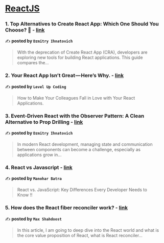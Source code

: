 
<h1><a href=https://medium.com/tag/reactjs/recommended target="_blank" rel="noopener noreferrer">ReactJS</a></h1>
<h3>1. Top Alternatives to Create React App: Which One Should You Choose? 🚀 - <a href="https://medium.com/@ignatovich.dm/top-alternatives-to-create-react-app-which-one-should-you-choose-3b3a181aee0e" target="_blank" rel="noopener noreferrer">link</a></h3>

✍️ **posted by `Dzmitry Ihnatovich`**

<blockquote>With the deprecation of Create React App (CRA), developers are exploring new tools for building React applications. This guide compares the…</blockquote>

<h3>2. Your React App Isn’t Great — Here’s Why. - <a href="https://medium.com/gitconnected/your-react-app-isnt-great-here-s-why-5eb61b3f110b" target="_blank" rel="noopener noreferrer">link</a></h3>

✍️ **posted by `Level Up Coding`**

<blockquote>How to Make Your Colleagues Fall in Love with Your React Applications.</blockquote>

<h3>3. Event-Driven React with the Observer Pattern: A Clean Alternative to Prop Drilling - <a href="https://medium.com/@ignatovich.dm/event-driven-react-with-the-observer-pattern-a-clean-alternative-to-prop-drilling-a472aae7a74d" target="_blank" rel="noopener noreferrer">link</a></h3>

✍️ **posted by `Dzmitry Ihnatovich`**

<blockquote>In modern React development, managing state and communication between components can become a challenge, especially as applications grow in…</blockquote>

<h3>4. React vs Javascript - <a href="https://medium.com/@contactmanoharbatra/react-vs-javascript-6859a04e5090" target="_blank" rel="noopener noreferrer">link</a></h3>

✍️ **posted by `Manohar Batra`**

<blockquote>React vs. JavaScript​: Key Differences Every Developer Needs to Know !!</blockquote>

<h3>5. How does the React fiber reconciler work? - <a href="https://medium.com/@maxtsh/how-does-the-react-fiber-reconciler-work-77c3650127da" target="_blank" rel="noopener noreferrer">link</a></h3>

✍️ **posted by `Max Shahdoost`**

<blockquote>In this article, I am going to deep dive into the React world and what is the core value proposition of React, what is React reconciler…</blockquote>

